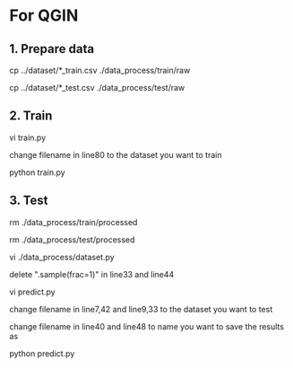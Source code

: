# For QGIN 

## 1. Prepare data

cp ../dataset/*_train.csv ./data_process/train/raw

cp ../dataset/*_test.csv ./data_process/test/raw

## 2. Train
vi train.py

change filename in line80 to the dataset you want to train

python train.py

## 3. Test

rm ./data_process/train/processed

rm ./data_process/test/processed

vi ./data_process/dataset.py

delete ".sample(frac=1)" in line33 and line44

vi predict.py

change filename in line7,42 and line9,33 to the dataset you want to test

change filename in line40 and line48 to name you want to save the results as

python predict.py
